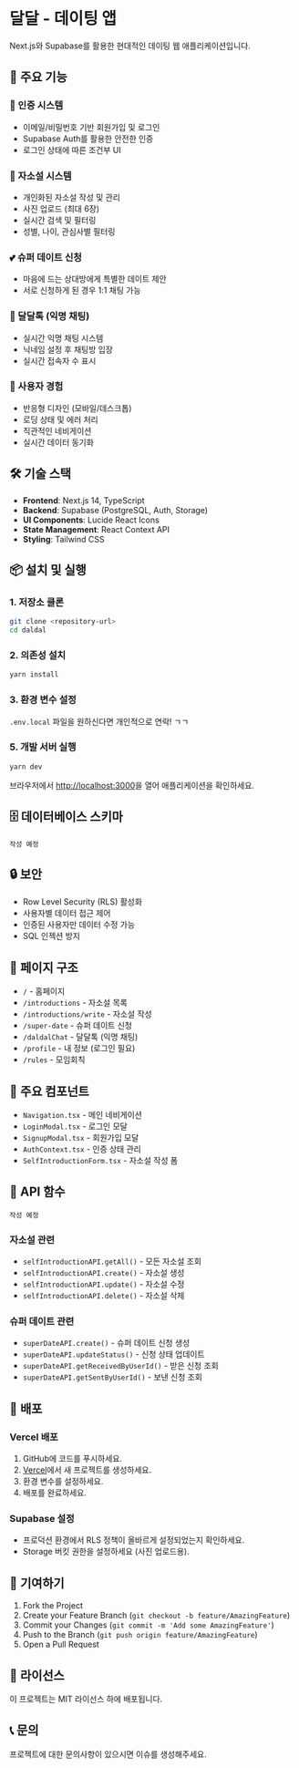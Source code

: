 # 달달 - 데이팅 앱

Next.js와 Supabase를 활용한 현대적인 데이팅 웹 애플리케이션입니다.

## 🚀 주요 기능

### 🔐 인증 시스템

- 이메일/비밀번호 기반 회원가입 및 로그인
- Supabase Auth를 활용한 안전한 인증
- 로그인 상태에 따른 조건부 UI

### 📝 자소설 시스템

- 개인화된 자소설 작성 및 관리
- 사진 업로드 (최대 6장)
- 실시간 검색 및 필터링
- 성별, 나이, 관심사별 필터링

### 💕 슈퍼 데이트 신청

- 마음에 드는 상대방에게 특별한 데이트 제안
- 서로 신청하게 된 경우 1:1 채팅 가능

### 💬 달달톡 (익명 채팅)

- 실시간 익명 채팅 시스템
- 닉네임 설정 후 채팅방 입장
- 실시간 접속자 수 표시

### 🎨 사용자 경험

- 반응형 디자인 (모바일/데스크톱)
- 로딩 상태 및 에러 처리
- 직관적인 네비게이션
- 실시간 데이터 동기화

## 🛠 기술 스택

- **Frontend**: Next.js 14, TypeScript
- **Backend**: Supabase (PostgreSQL, Auth, Storage)
- **UI Components**: Lucide React Icons
- **State Management**: React Context API
- **Styling**: Tailwind CSS

## 📦 설치 및 실행

### 1. 저장소 클론

```bash
git clone <repository-url>
cd daldal
```

### 2. 의존성 설치

```bash
yarn install
```

### 3. 환경 변수 설정

`.env.local` 파일을 원하신다면 개인적으로 연락! ㄱㄱ

### 5. 개발 서버 실행

```bash
yarn dev
```

브라우저에서 [http://localhost:3000](http://localhost:3000)을 열어 애플리케이션을 확인하세요.

## 🗄 데이터베이스 스키마

```
작성 예정
```

## 🔒 보안

- Row Level Security (RLS) 활성화
- 사용자별 데이터 접근 제어
- 인증된 사용자만 데이터 수정 가능
- SQL 인젝션 방지

## 📱 페이지 구조

- `/` - 홈페이지
- `/introductions` - 자소설 목록
- `/introductions/write` - 자소설 작성
- `/super-date` - 슈퍼 데이트 신청
- `/daldalChat` - 달달톡 (익명 채팅)
- `/profile` - 내 정보 (로그인 필요)
- `/rules` - 모임회칙

## 🎯 주요 컴포넌트

- `Navigation.tsx` - 메인 네비게이션
- `LoginModal.tsx` - 로그인 모달
- `SignupModal.tsx` - 회원가입 모달
- `AuthContext.tsx` - 인증 상태 관리
- `SelfIntroductionForm.tsx` - 자소설 작성 폼

## 🔧 API 함수

```
작성 예정
```

### 자소설 관련

- `selfIntroductionAPI.getAll()` - 모든 자소설 조회
- `selfIntroductionAPI.create()` - 자소설 생성
- `selfIntroductionAPI.update()` - 자소설 수정
- `selfIntroductionAPI.delete()` - 자소설 삭제

### 슈퍼 데이트 관련

- `superDateAPI.create()` - 슈퍼 데이트 신청 생성
- `superDateAPI.updateStatus()` - 신청 상태 업데이트
- `superDateAPI.getReceivedByUserId()` - 받은 신청 조회
- `superDateAPI.getSentByUserId()` - 보낸 신청 조회

## 🚀 배포

### Vercel 배포

1. GitHub에 코드를 푸시하세요.
2. [Vercel](https://vercel.com)에서 새 프로젝트를 생성하세요.
3. 환경 변수를 설정하세요.
4. 배포를 완료하세요.

### Supabase 설정

- 프로덕션 환경에서 RLS 정책이 올바르게 설정되었는지 확인하세요.
- Storage 버킷 권한을 설정하세요 (사진 업로드용).

## 🤝 기여하기

1. Fork the Project
2. Create your Feature Branch (`git checkout -b feature/AmazingFeature`)
3. Commit your Changes (`git commit -m 'Add some AmazingFeature'`)
4. Push to the Branch (`git push origin feature/AmazingFeature`)
5. Open a Pull Request

## 📄 라이선스

이 프로젝트는 MIT 라이선스 하에 배포됩니다.

## 📞 문의

프로젝트에 대한 문의사항이 있으시면 이슈를 생성해주세요.

```

```
